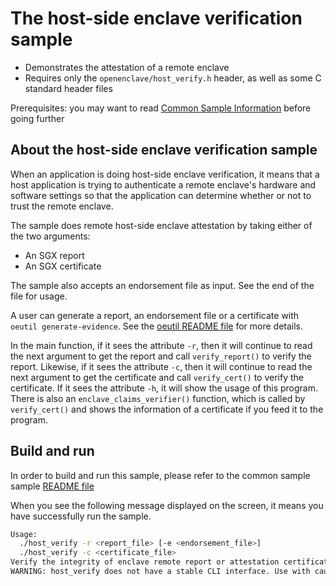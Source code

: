 
# The host-side enclave verification sample

- Demonstrates the attestation of a remote enclave
- Requires only the `openenclave/host_verify.h` header, as well as some C standard header files

Prerequisites: you may want to read [Common Sample Information](../README.md#common-sample-information) before going further

## About the host-side enclave verification sample

When an application is doing host-side enclave verification, it means that a host application is trying to authenticate a remote enclave's hardware and software settings so that the application can determine whether or not to trust the remote enclave.

The sample does remote host-side enclave attestation by taking either of the two arguments:

- An SGX report
- An SGX certificate

The sample also accepts an endorsement file as input. See the end of the file for usage.

A user can generate a report, an endorsement file or a certificate with `oeutil generate-evidence`. See the [oeutil README file](https://github.com/openenclave/openenclave/blob/master/tests/tools/oeutil/README.md) for more details.

In the main function, if it sees the attribute `-r`, then it will continue to read the next argument to get the report and call `verify_report()` to verify the report.
Likewise, if it sees the attribute `-c`, then it will continue to read the next argument to get the certificate and call `verify_cert()` to verify the certificate.
If it sees the attribute `-h`, it will show the usage of this program.
There is also an `enclave_claims_verifier()` function, which is called by `verify_cert()` and shows the information of a certificate if you feed it to the program.

## Build and run

In order to build and run this sample, please refer to the common sample sample [README file](../README.md#building-the-samples)

When you see the following message displayed on the screen, it means you have successfully run the sample.

```bash
Usage:
  ./host_verify -r <report_file> [-e <endorsement_file>]
  ./host_verify -c <certificate_file>
Verify the integrity of enclave remote report or attestation certificate.
WARNING: host_verify does not have a stable CLI interface. Use with caution.
```
